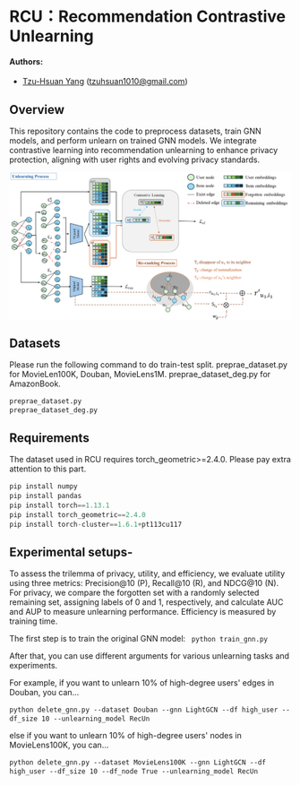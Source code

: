 # RCU：Recommendation Contrastive Unlearning

#### Authors: 
- [Tzu-Hsuan Yang]() (tzuhsuan1010@gmail.com)

## Overview 
This repository contains the code to preprocess datasets, train GNN models, and perform unlearn on trained GNN models. We integrate contrastive learning into recommendation unlearning to enhance privacy protection, aligning with user rights and evolving privacy standards.
<p align="center">
    <img src="overall_framework.png" width="1000" align="center">
</p>

## Datasets
Please run the following command to do train-test split. 
preprae_dataset.py for MovieLen100K, Douban, MovieLens1M. 
preprae_dataset_deg.py for AmazonBook. 
```
preprae_dataset.py
preprae_dataset_deg.py
```
## Requirements
The dataset used in RCU requires torch_geometric>=2.4.0. Please pay extra attention to this part.
```python
pip install numpy 
pip install pandas
pip install torch==1.13.1
pip install torch_geometric==2.4.0
pip install torch-cluster==1.6.1+pt113cu117
```
## Experimental setups-
To assess the trilemma of privacy, utility, and efficiency, we evaluate utility using three metrics: Precision@10 (P), Recall@10 (R), and NDCG@10 (N). For privacy, we compare the forgotten set with a randomly selected remaining set, assigning labels of 0 and 1, respectively, and calculate AUC and AUP to measure unlearning performance. Efficiency is measured by training time.

The first step is to train the original GNN model:  ``` python train_gnn.py```

After that, you can use different arguments for various unlearning tasks and experiments.

For example, if you want to unlearn 10% of high-degree users' edges in Douban, you can...
```
python delete_gnn.py --dataset Douban --gnn LightGCN --df high_user --df_size 10 --unlearning_model RecUn
```
else if you want to unlearn 10% of high-degree users' nodes in MovieLens100K, you can...
```
python delete_gnn.py --dataset MovieLens100K --gnn LightGCN --df high_user --df_size 10 --df_node True --unlearning_model RecUn
```
